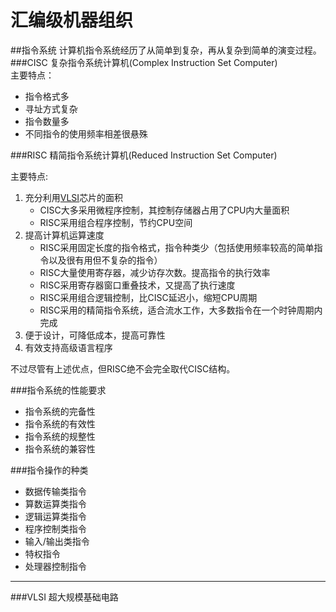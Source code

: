 汇编级机器组织
==============
##指令系统
计算机指令系统经历了从简单到复杂，再从复杂到简单的演变过程。
###CISC
复杂指令系统计算机(Complex Instruction Set Computer)  
主要特点：
* 指令格式多
* 寻址方式复杂
* 指令数量多
* 不同指令的使用频率相差很悬殊

###RISC
精简指令系统计算机(Reduced Instruction Set Computer)  

主要特点:

1. 充分利用[VLSI](#vlsi)芯片的面积
   * CISC大多采用微程序控制，其控制存储器占用了CPU内大量面积
   * RISC采用组合程序控制，节约CPU空间
2. 提高计算机运算速度
   * RISC采用固定长度的指令格式，指令种类少（包括使用频率较高的简单指令以及很有用但不复杂的指令）
   * RISC大量使用寄存器，减少访存次数。提高指令的执行效率
   * RISC采用寄存器窗口重叠技术，又提高了执行速度
   * RISC采用组合逻辑控制，比CISC延迟小，缩短CPU周期
   * RISC采用的精简指令系统，适合流水工作，大多数指令在一个时钟周期内完成
3. 便于设计，可降低成本，提高可靠性
4. 有效支持高级语言程序

不过尽管有上述优点，但RISC绝不会完全取代CISC结构。

###指令系统的性能要求
* 指令系统的完备性
* 指令系统的有效性
* 指令系统的规整性
* 指令系统的兼容性

###指令操作的种类
- 数据传输类指令
- 算数运算类指令
- 逻辑运算类指令
- 程序控制类指令
- 输入/输出类指令
- 特权指令
- 处理器控制指令


-------------
###VLSI
超大规模基础电路
